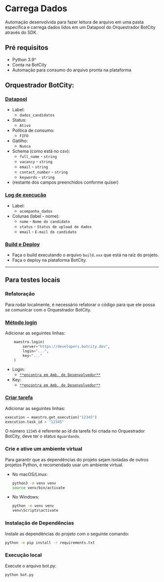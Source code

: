 # Carrega Dados
Automação desenvolvida para fazer leitura de arquivo em uma pasta específica e carrega dados lidos em um Datapool do Orquestrador BotCity através do SDK.

## Pré requisitos
- Python 3.9^
- Conta na BotCity
- Automação para consumo do arquivo pronta na plataforma

## Orquestrador BotCity:
### [Datapool](https://documentation.botcity.dev/pt/maestro/features/datapool/#criando-um-datapool)

- Label:
    - `dados_candidatos`
- Status:
    - `Ativo`
- Política de consumo:
    - `FIFO`
- Gatilho:
    - `Nunca`
- Schema (como está no csv):
    - `full_name` - `string`
    - `vacancy` - `string`
    - `email` - `string`
    - `contact_number` - `string`
    - `keywords` - `string`
- (restante dos campos preenchidos conforme quiser)

### [Log de execução](https://documentation.botcity.dev/pt/maestro/features/logs/#criando-um-log-de-execucao)

- Label:
    - `acompanha_dados`
- Colunas (label - nome):
    - `nome` - `Nome do candidato`
    - `status` - `Status de upload de dados` 
    - `email` - `E-mail do candidato`

### [Build e Deploy](https://documentation.botcity.dev/pt/maestro/features/easy-deploy/)
- Faça o build executando o arquivo `build.xxx` que está na raiz do projeto.
- Faça o deploy na plataforma BotCity.

---

## Para testes locais

### Refatoração
Para rodar localmente, é necessário refatorar o código para que ele possa se comunicar com o Orquestrador BotCity.

### [Método login](https://documentation.botcity.dev/pt/maestro/maestro-sdk/setup/#utilizando-as-informacoes-do-workspace)

Adicionar as seguintes linhas:

```python
    maestro.login(
        server="https://developers.botcity.dev", 
        login="...", 
        key="..."
    )
```

- Login:
    - [`**encontra em Amb. de Desenvolvedor**`](https://developers.botcity.dev/dev)
- Key:
    - [`**encontra em Amb. de Desenvolvedor**`](https://developers.botcity.dev/dev)

### [Criar tarefa](https://documentation.botcity.dev/pt/maestro/features/new-task/)

Adicionar as seguintes linhas:

```python
execution = maestro.get_execution("12345")
execution.task_id = "12345"
```

O número `12345` é referente ao id da tarefa foi criada no Orquestrador BotCity, deve ter o status `Aguardando`.


### Crie e ative um ambiente virtual

   Para garantir que as dependências do projeto sejam isoladas de outros projetos Python, é recomendado usar um ambiente virtual.

   - No macOS/Linux:

     ```bash
     python3 -m venv venv
     source venv/bin/activate
     ```

   - No Windows:

     ```bash
     python -m venv venv
     venv\Scripts\activate
     ```

### Instalação de Dependências

Instale as dependências do projeto com o seguinte comando:

```bash
python -m pip install -r requirements.txt
```

### Execução local

Execute o arquivo bot.py:

```bash
python bot.py
```